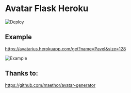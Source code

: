 # Avatar Flask Heroku
[![Deploy](https://www.herokucdn.com/deploy/button.png)](https://heroku.com/deploy)

## Example
https://avatarius.herokuapp.com/get?name=Pavel&size=128

![Example](https://avatarius.herokuapp.com/get?name=Pavel&size=128)

## Thanks to:
https://github.com/maethor/avatar-generator
